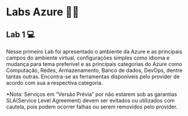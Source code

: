 # Labs Azure 🔵🔬

## Lab 1 💻
Nesse primeiro Lab foi apresentado o ambiente da Azure e as principais campos do ambiente virtual, configurações simples como idioma e mudança para tema preferível e as principais categorias do Azure como Computação, Redes, Armazenamento, Banco de dados, DevOps, dentre tantas outras. Encontra-se as ferramentas disponíveis pelo provider de acordo com sua a respectiva categoria. 

*Nota: Serviços em “Versão Prévia” por não estarem sob as garantias SLA(Service Level Agreement) devem ser evitados ou utilizados com cautela, pois podem ocorrer falhas ou serem removidos pelo provider.
